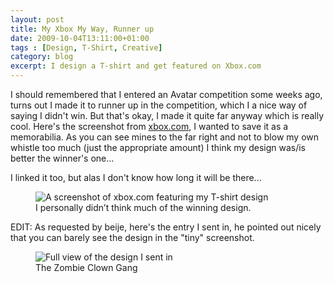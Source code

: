 ```yaml
---
layout: post
title: My Xbox My Way, Runner up
date: 2009-10-04T13:11:00+01:00
tags : [Design, T-Shirt, Creative]
category: blog
excerpt: I design a T-shirt and get featured on Xbox.com
---
```

I should remembered that I entered an Avatar competition some weeks ago, turns out I made it to runner up in the competition, which I a nice way of saying I didn't win. But that's okay, I made it quite far anyway which is really cool. Here's the screenshot from [xbox.com][xbox], I wanted to save it as a memorabilia. As you can see mines to the far right and not to blow my own whistle too much (just the appropriate amount) I think my design was/is better the winner's one...

I linked it too, but alas I don't know how long it will be there...

<div>
<figure>
	<img src="../../../../assets/posts/2009/october/my-xbox-my-way-runner-up/Untitled-2.jpg" alt="A screenshot of xbox.com featuring my T-shirt design">
	<figcaption>I personally didn’t think much of the winning design.</figcaption>
</figure>
</div>

EDIT: As requested by beije, here's the entry I sent in, he pointed out nicely that you can barely see the design in the "tiny" screenshot.

<div>
<figure>
	<img src="../../../../assets/posts/2009/october/my-xbox-my-way-runner-up/zombie-clown-gang-by-carlos.jpg" alt="Full view of the design I sent in">
	<figcaption>The Zombie Clown Gang</figcaption>
</figure>
</div>

[xbox]: http://www.xbox.com/en-gb/live/myxboxmyway/